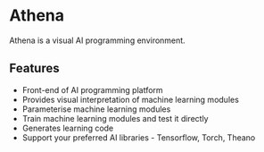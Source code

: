 # Athena

Athena is a visual AI programming environment.

## Features

- Front-end of AI programming platform
- Provides visual interpretation of machine learning modules
- Parameterise machine learning modules
- Train machine learning modules and test it directly
- Generates learning code
- Support your preferred AI libraries - Tensorflow, Torch, Theano

